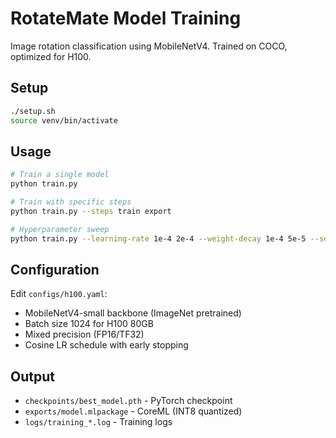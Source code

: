 # RotateMate Model Training

Image rotation classification using MobileNetV4. Trained on COCO, optimized for H100.

## Setup

```bash
./setup.sh
source venv/bin/activate
```

## Usage

```bash
# Train a single model
python train.py

# Train with specific steps
python train.py --steps train export

# Hyperparameter sweep
python train.py --learning-rate 1e-4 2e-4 --weight-decay 1e-4 5e-5 --seeds 0 1 2
```

## Configuration

Edit `configs/h100.yaml`:
- MobileNetV4-small backbone (ImageNet pretrained)
- Batch size 1024 for H100 80GB
- Mixed precision (FP16/TF32)
- Cosine LR schedule with early stopping

## Output

- `checkpoints/best_model.pth` - PyTorch checkpoint
- `exports/model.mlpackage` - CoreML (INT8 quantized)
- `logs/training_*.log` - Training logs

